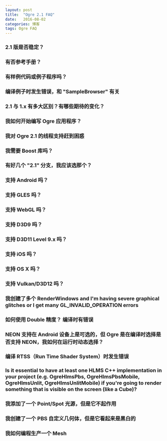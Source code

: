 ```yaml
---
layout: post
title:  "Ogre 2.1 FAQ"
date:   2016-08-02
categories: 博客
tags: Ogre FAQ
---
```


### 2.1 版是否稳定？

### 有否参考手册？

### 有样例代码或例子程序吗？

### 编译例子时发生错误，和 "SampleBrowser" 有关

### 2.1 与 1.x 有多大区别？有哪些期待的变化？

### 我如何开始编写 Ogre 应用程序？

### 我对 Ogre 2.1 的线程支持赶到困惑

### 我需要 Boost 库吗？

### 有好几个 "2.1" 分支，我应该选那个？

### 支持 Android 吗？

### 支持 GLES 吗？

### 支持 WebGL 吗？

### 支持 D3D9 吗？

### 支持 D3D11 Level 9.x 吗？

### 支持 iOS 吗？

### 支持 OS X 吗？

### 支持 Vulkan/D3D12 吗？

### 我创建了多个 RenderWindows and I'm having severe graphical glitches or I get many GL_INVALID_OPERATION errors

### 如何使用 Double 精度？ 编译时有错误

### NEON 支持在 Android 设备上是可选的，但 Ogre 是在编译时选择是否支持 NEON，我如何在运行时动态选择？

### 编译 RTSS（Run Time Shader System）时发生错误

### Is it essential to have at least one HLMS C++ implementation in your project (e.g. OgreHlmsPbs, OgreHlmsPbsMobile, OgreHlmsUnlit, OgreHlmsUnlitMobile) if you're going to render something that is visible on the screen (like a Cube)?

### 我添加了一个 Point/Spot 光源，但是它不起作用

### 我创建了一个 PBS 自定义几何体，但是它看起来是黑白的

### 我如何编程生产一个 Mesh